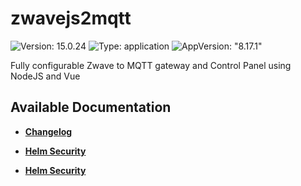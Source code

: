 # zwavejs2mqtt

![Version: 15.0.24](https://img.shields.io/badge/Version-15.0.24-informational?style=flat-square) ![Type: application](https://img.shields.io/badge/Type-application-informational?style=flat-square) ![AppVersion: "8.17.1"](https://img.shields.io/badge/AppVersion-"8.17.1"-informational?style=flat-square)

Fully configurable Zwave to MQTT gateway and Control Panel using NodeJS and Vue

## Available Documentation

- [**Changelog**](CHANGELOG)

- [**Helm Security**](container-security)

- [**Helm Security**](helm-security)


